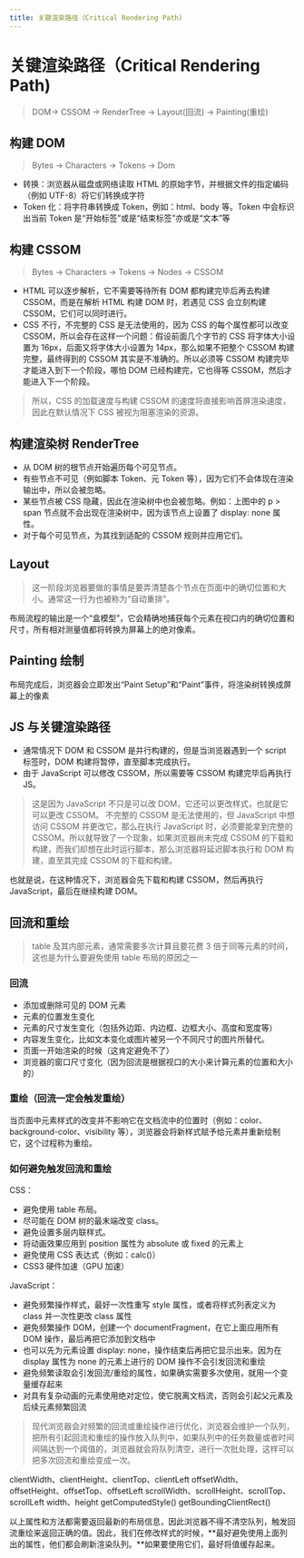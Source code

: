 ```yaml
---
title: 关键渲染路径（Critical Rendering Path)
---
```


# 关键渲染路径（Critical Rendering Path)

> DOM-> CSSOM -> RenderTree -> Layout(回流) -> Painting(重绘)

## 构建 DOM

> Bytes -> Characters -> Tokens -> Dom

- 转换：浏览器从磁盘或网络读取 HTML 的原始字节，并根据文件的指定编码（例如 UTF-8）将它们转换成字符
- Token 化：将字符串转换成 Token，例如：html、body 等。Token 中会标识出当前 Token 是“开始标签”或是“结束标签”亦或是“文本”等

## 构建 CSSOM

> Bytes -> Characters -> Tokens -> Nodes -> CSSOM

- HTML 可以逐步解析，它不需要等待所有 DOM 都构建完毕后再去构建 CSSOM，而是在解析 HTML 构建 DOM 时，若遇见 CSS 会立刻构建 CSSOM，它们可以同时进行。
- CSS 不行，不完整的 CSS 是无法使用的，因为 CSS 的每个属性都可以改变 CSSOM，所以会存在这样一个问题：假设前面几个字节的 CSS 将字体大小设置为 16px，后面又将字体大小设置为 14px，那么如果不把整个 CSSOM 构建完整，最终得到的 CSSOM 其实是不准确的。所以必须等 CSSOM 构建完毕才能进入到下一个阶段，哪怕 DOM 已经构建完，它也得等 CSSOM，然后才能进入下一个阶段。

> 所以，CSS 的加载速度与构建 CSSOM 的速度将直接影响首屏渲染速度，因此在默认情况下 CSS 被视为阻塞渲染的资源。

## 构建渲染树 RenderTree

- 从 DOM 树的根节点开始遍历每个可见节点。
- 有些节点不可见（例如脚本 Token、元 Token 等），因为它们不会体现在渲染输出中，所以会被忽略。
- 某些节点被 CSS 隐藏，因此在渲染树中也会被忽略。例如：上图中的 p > span 节点就不会出现在渲染树中，因为该节点上设置了 display: none 属性。
- 对于每个可见节点，为其找到适配的 CSSOM 规则并应用它们。

## Layout

> 这一阶段浏览器要做的事情是要弄清楚各个节点在页面中的确切位置和大小。通常这一行为也被称为“自动重排”。

布局流程的输出是一个“盒模型”，它会精确地捕获每个元素在视口内的确切位置和尺寸，所有相对测量值都将转换为屏幕上的绝对像素。

## Painting 绘制

布局完成后，浏览器会立即发出“Paint Setup”和“Paint”事件，将渲染树转换成屏幕上的像素

## JS 与关键渲染路径

- 通常情况下 DOM 和 CSSOM 是并行构建的，但是当浏览器遇到一个 script 标签时，DOM 构建将暂停，直至脚本完成执行。
- 由于 JavaScript 可以修改 CSSOM，所以需要等 CSSOM 构建完毕后再执行 JS。

> 这是因为 JavaScript 不只是可以改 DOM，它还可以更改样式，也就是它可以更改 CSSOM。 不完整的 CSSOM 是无法使用的，但 JavaScript 中想访问 CSSOM 并更改它，那么在执行 JavaScript 时，必须要能拿到完整的 CSSOM。所以就导致了一个现象，如果浏览器尚未完成 CSSOM 的下载和构建，而我们却想在此时运行脚本，那么浏览器将延迟脚本执行和 DOM 构建，直至其完成 CSSOM 的下载和构建。

也就是说，在这种情况下，浏览器会先下载和构建 CSSOM，然后再执行 JavaScript，最后在继续构建 DOM。

## 回流和重绘

> table 及其内部元素，通常需要多次计算且要花费 3 倍于同等元素的时间，这也是为什么要避免使用 table 布局的原因之一

### 回流

- 添加或删除可见的 DOM 元素
- 元素的位置发生变化
- 元素的尺寸发生变化（包括外边距、内边框、边框大小、高度和宽度等）
- 内容发生变化，比如文本变化或图片被另一个不同尺寸的图片所替代。
- 页面一开始渲染的时候（这肯定避免不了）
- 浏览器的窗口尺寸变化（因为回流是根据视口的大小来计算元素的位置和大小的）

### 重绘（回流一定会触发重绘）

当页面中元素样式的改变并不影响它在文档流中的位置时（例如：color、background-color、visibility 等），浏览器会将新样式赋予给元素并重新绘制它，这个过程称为重绘。

### 如何避免触发回流和重绘

CSS：

- 避免使用 table 布局。
- 尽可能在 DOM 树的最末端改变 class。
- 避免设置多层内联样式。
- 将动画效果应用到 position 属性为 absolute 或 fixed 的元素上
- 避免使用 CSS 表达式（例如：calc()）
- CSS3 硬件加速（GPU 加速）

JavaScript：

- 避免频繁操作样式，最好一次性重写 style 属性，或者将样式列表定义为 class 并一次性更改 class 属性
- 避免频繁操作 DOM，创建一个 documentFragment，在它上面应用所有 DOM 操作，最后再把它添加到文档中
- 也可以先为元素设置 display: none，操作结束后再把它显示出来。因为在 display 属性为 none 的元素上进行的 DOM 操作不会引发回流和重绘
- 避免频繁读取会引发回流/重绘的属性，如果确实需要多次使用，就用一个变量缓存起来
- 对具有复杂动画的元素使用绝对定位，使它脱离文档流，否则会引起父元素及后续元素频繁回流

> 现代浏览器会对频繁的回流或重绘操作进行优化，浏览器会维护一个队列，把所有引起回流和重绘的操作放入队列中，如果队列中的任务数量或者时间间隔达到一个阈值的，浏览器就会将队列清空，进行一次批处理，这样可以把多次回流和重绘变成一次。

clientWidth、clientHeight、clientTop、clientLeft
offsetWidth、offsetHeight、offsetTop、offsetLeft
scrollWidth、scrollHeight、scrollTop、scrollLeft
width、height
getComputedStyle()
getBoundingClientRect()

以上属性和方法都需要返回最新的布局信息，因此浏览器不得不清空队列，触发回流重绘来返回正确的值。因此，我们在修改样式的时候，**最好避免使用上面列出的属性，他们都会刷新渲染队列。**如果要使用它们，最好将值缓存起来。
